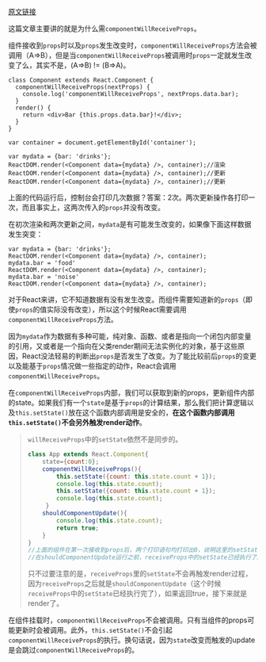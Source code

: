 [原文链接](https://reactjs.org/blog/2016/01/08/A-implies-B-does-not-imply-B-implies-A.html)

这篇文章主要讲的就是为什么需`componentWillReceiveProps`。

组件接收到`props`时以及`props`发生改变时，`componentWillReceiveProps`方法会被调用（A=>B），但是当`componentWillReceiveProps`被调用时`props`一定就发生改变了么，其实不是，(A=>B) != (B=>A)。

```react
class Component extends React.Component {
  componentWillReceiveProps(nextProps) {
    console.log('componentWillReceiveProps', nextProps.data.bar);
  }
  render() {
    return <div>Bar {this.props.data.bar}!</div>;
  }
}

var container = document.getElementById('container');

var mydata = {bar: 'drinks'};
ReactDOM.render(<Component data={mydata} />, container);//渲染
ReactDOM.render(<Component data={mydata} />, container);//更新
ReactDOM.render(<Component data={mydata} />, container);//更新
```

上面的代码运行后，控制台会打印几次数据？答案：2次。两次更新操作各打印一次，而且事实上，这两次传入的`props`并没有改变。



在初次渲染和两次更新之间，`mydata`是有可能发生改变的，如果像下面这样数据发生突变：

```react
var mydata = {bar: 'drinks'};
ReactDOM.render(<Component data={mydata} />, container);
mydata.bar = 'food'
ReactDOM.render(<Component data={mydata} />, container);
mydata.bar = 'noise'
ReactDOM.render(<Component data={mydata} />, container);
```

对于React来讲，它不知道数据有没有发生改变。而组件需要知道新的`props`（即使`props`的值实际没有改变），所以这个时候React需要调用`componentWillReceiveProps`方法。

因为`mydata`作为数据有多种可能，纯对象、函数、或者是指向一个闭包内部变量的引用，又或者是一个指向在父类render期间无法实例化的对象，基于这些原因，React没法轻易的判断出`props`是否发生了改变。为了能比较前后`props`的变更以及能基于`props`情况做一些指定的动作，React会调用`componentWillReceiveProps`。

在`componentWillReceiveProps`内部，我们可以获取到新的props，更新组件内部的state。如果我们有一个`state`是基于`props`的计算结果，那么我们把计算逻辑以及`this.setState()`放在这个函数内部调用是安全的，__在这个函数内部调用`this.setState()`不会另外触发render动作__。

> `willReceiveProps`中的`setState`依然不是同步的。
>
> ```javascript
> class App extends React.Component{
>     state={count:0};
>     componentWillReceiveProps(){
>         this.setState({count: this.state.count + 1});
>         console.log(this.state.count);
>         this.setState({count: this.state.count + 1});
>         console.log(this.state.count);
>      }
>     shouldComponentUpdate(){
>         console.log(this.state.count);
>         return true;
>     }
> }
> //上面的组件在第一次接收到props后，两个打印语句均打印出0，说明这里的setState也不是同步更改的
> //在shouldComponentUpdate运行之前，receiveProps中的setState已经执行了。
> ```
>
> 只不过要注意的是，`receiveProps`里的`setState`不会再触发render过程，因为`receiveProps`之后就是`shouldComponentUpdate`（这个时候`receiveProps`中的`setState`已经执行完了），如果返回true，接下来就是render了。

在组件挂载时，`componentWillReceiveProps`不会被调用。只有当组件的props可能更新时会被调用。此外，`this.setState()`不会引起`componentWillReceiveProps`的执行。换句话说，因为`state`改变而触发的update是会跳过`componentWillReceiveProps`的。